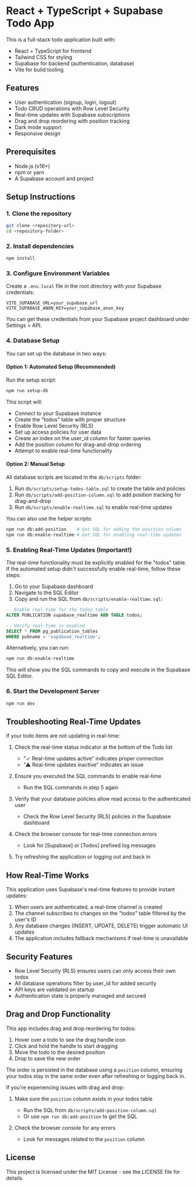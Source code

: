 # React + TypeScript + Supabase Todo App

This is a full-stack todo application built with:
- React + TypeScript for frontend
- Tailwind CSS for styling
- Supabase for backend (authentication, database)
- Vite for build tooling

## Features

- User authentication (signup, login, logout)
- Todo CRUD operations with Row Level Security
- Real-time updates with Supabase subscriptions
- Drag and drop reordering with position tracking
- Dark mode support
- Responsive design

## Prerequisites

- Node.js (v16+)
- npm or yarn
- A Supabase account and project

## Setup Instructions

### 1. Clone the repository

```bash
git clone <repository-url>
cd <repository-folder>
```

### 2. Install dependencies

```bash
npm install
```

### 3. Configure Environment Variables

Create a `.env.local` file in the root directory with your Supabase credentials:

```
VITE_SUPABASE_URL=your_supabase_url
VITE_SUPABASE_ANON_KEY=your_supabase_anon_key
```

You can get these credentials from your Supabase project dashboard under Settings > API.

### 4. Database Setup

You can set up the database in two ways:

#### Option 1: Automated Setup (Recommended)

Run the setup script:

```bash
npm run setup-db
```

This script will:
- Connect to your Supabase instance
- Create the "todos" table with proper structure
- Enable Row Level Security (RLS)
- Set up access policies for user data
- Create an index on the user_id column for faster queries
- Add the position column for drag-and-drop ordering
- Attempt to enable real-time functionality

#### Option 2: Manual Setup

All database scripts are located in the `db/scripts` folder:

1. Run `db/scripts/setup-todos-table.sql` to create the table and policies
2. Run `db/scripts/add-position-column.sql` to add position tracking for drag-and-drop
3. Run `db/scripts/enable-realtime.sql` to enable real-time updates

You can also use the helper scripts:

```bash
npm run db:add-position    # Get SQL for adding the position column
npm run db:enable-realtime # Get SQL for enabling real-time updates
```

### 5. Enabling Real-Time Updates (Important!)

The real-time functionality must be explicitly enabled for the "todos" table. If the automated setup didn't successfully enable real-time, follow these steps:

1. Go to your Supabase dashboard
2. Navigate to the SQL Editor
3. Copy and run the SQL from `db/scripts/enable-realtime.sql`:

```sql
-- Enable real-time for the todos table
ALTER PUBLICATION supabase_realtime ADD TABLE todos;

-- Verify real-time is enabled
SELECT * FROM pg_publication_tables 
WHERE pubname = 'supabase_realtime';
```

Alternatively, you can run:

```bash
npm run db:enable-realtime
```

This will show you the SQL commands to copy and execute in the Supabase SQL Editor.

### 6. Start the Development Server

```bash
npm run dev
```

## Troubleshooting Real-Time Updates

If your todo items are not updating in real-time:

1. Check the real-time status indicator at the bottom of the Todo list
   - "✓ Real-time updates active" indicates proper connection
   - "⚠ Real-time updates inactive" indicates an issue

2. Ensure you executed the SQL commands to enable real-time
   - Run the SQL commands in step 5 again

3. Verify that your database policies allow read access to the authenticated user
   - Check the Row Level Security (RLS) policies in the Supabase dashboard

4. Check the browser console for real-time connection errors
   - Look for [Supabase] or [Todos] prefixed log messages

5. Try refreshing the application or logging out and back in

## How Real-Time Works

This application uses Supabase's real-time features to provide instant updates:

1. When users are authenticated, a real-time channel is created
2. The channel subscribes to changes on the "todos" table filtered by the user's ID
3. Any database changes (INSERT, UPDATE, DELETE) trigger automatic UI updates
4. The application includes fallback mechanisms if real-time is unavailable

## Security Features

- Row Level Security (RLS) ensures users can only access their own todos
- All database operations filter by user_id for added security
- API keys are validated on startup
- Authentication state is properly managed and secured

## Drag and Drop Functionality

This app includes drag and drop reordering for todos:

1. Hover over a todo to see the drag handle icon
2. Click and hold the handle to start dragging
3. Move the todo to the desired position
4. Drop to save the new order

The order is persisted in the database using a `position` column, ensuring your todos stay in the same order even after refreshing or logging back in.

If you're experiencing issues with drag and drop:

1. Make sure the `position` column exists in your todos table
   - Run the SQL from `db/scripts/add-position-column.sql`
   - Or use `npm run db:add-position` to get the SQL

2. Check the browser console for any errors
   - Look for messages related to the `position` column

## License

This project is licensed under the MIT License - see the LICENSE file for details.
